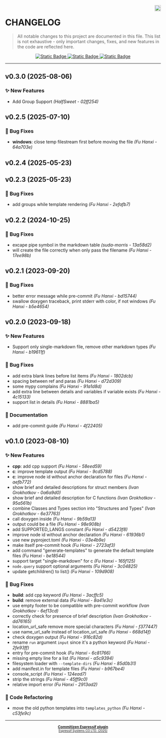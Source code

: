 <a href="https://www.espressif.com">
    <img src="https://www.espressif.com/sites/all/themes/espressif/logo-black.svg" align="right" height="20" />
</a>

# CHANGELOG

> All notable changes to this project are documented in this file.
> This list is not exhaustive - only important changes, fixes, and new features in the code are reflected here.

<div style="text-align: center;">
    <a href="https://keepachangelog.com/en/1.1.0/">
        <img alt="Static Badge" src="https://img.shields.io/badge/Keep%20a%20Changelog-v1.1.0-salmon?logo=keepachangelog&logoColor=black&labelColor=white&link=https%3A%2F%2Fkeepachangelog.com%2Fen%2F1.1.0%2F">
    </a>
    <a href="https://www.conventionalcommits.org/en/v1.0.0/">
        <img alt="Static Badge" src="https://img.shields.io/badge/Conventional%20Commits-v1.0.0-pink?logo=conventionalcommits&logoColor=black&labelColor=white&link=https%3A%2F%2Fwww.conventionalcommits.org%2Fen%2Fv1.0.0%2F">
    </a>
    <a href="https://semver.org/spec/v2.0.0.html">
        <img alt="Static Badge" src="https://img.shields.io/badge/Semantic%20Versioning-v2.0.0-grey?logo=semanticrelease&logoColor=black&labelColor=white&link=https%3A%2F%2Fsemver.org%2Fspec%2Fv2.0.0.html">
    </a>
</div>
<hr>

## v0.3.0 (2025-08-06)

### ✨ New Features

- Add Group Support *(HalfSweet - 02ff254)*


## v0.2.5 (2025-07-10)

### 🐛 Bug Fixes

- **windows**: close temp filestream first before moving the file *(Fu Hanxi - 64a703e)*


## v0.2.4 (2025-05-23)


## v0.2.3 (2025-05-23)

### 🐛 Bug Fixes

- add groups while template rendering *(Fu Hanxi - 2efafb7)*


## v0.2.2 (2024-10-25)

### 🐛 Bug Fixes

- excape pipe symbol in the markdown table *(suda-morris - 13a58d2)*
- will create the file correctly when only pass the filename *(Fu Hanxi - 17ee98b)*


## v0.2.1 (2023-09-20)

### 🐛 Bug Fixes

- better error message while pre-commit *(Fu Hanxi - bd15744)*
- swallow doxygen traceback, print stderr with color, if not windows *(Fu Hanxi - b5e4654)*


## v0.2.0 (2023-09-18)

### ✨ New Features

- Support only single-markdown file, remove other markdown types *(Fu Hanxi - b19611f)*

### 🐛 Bug Fixes

- add extra blank lines before list items *(Fu Hanxi - 1802dcb)*
- spacing between ref and paras *(Fu Hanxi - d72d309)*
- some mypy complains *(Fu Hanxi - 91a1d8d)*
- add extra line between details and variables if variable exists *(Fu Hanxi - 4c15133)*
- support list in details *(Fu Hanxi - 8881ba5)*

### 📖 Documentation

- add pre-commit guide *(Fu Hanxi - 4f22405)*


## v0.1.0 (2023-08-10)

### ✨ New Features

- **cpp**: add cpp support *(Fu Hanxi - 58eed59)*
- **c**: improve template output *(Fu Hanxi - 9cd5788)*
- **c**: improve node id without anchor declaration for files *(Fu Hanxi - aefb772)*
- show brief and detailed descriptions for struct members *(Ivan Grokhotkov - 0a6a9d0)*
- show brief and detailed description for C functions *(Ivan Grokhotkov - 95a561b)*
- combine Classes and Types section into "Structures and Types" *(Ivan Grokhotkov - 6e37763)*
- call doxygen inside *(Fu Hanxi - 9b59a13)*
- output could be a file *(Fu Hanxi - 98e908b)*
- add SUPPORTED_LANGS constant *(Fu Hanxi - d5423f8)*
- improve node id without anchor declaration *(Fu Hanxi - 61936b1)*
- use new pyproject.toml *(Fu Hanxi - 03e4b9e)*
- make itself pre-commit hook *(Fu Hanxi - 2723af3)*
- add command "generate-templates" to generate the default template files *(Fu Hanxi - be18544)*
- support target "single-markdown" for c *(Fu Hanxi - 165f125)*
- `node.query` support optional arguments *(Fu Hanxi - 3c04825)*
- update getchildren() to list() *(Fu Hanxi - 109d908)*

### 🐛 Bug Fixes

- **build**: add cpp keyword *(Fu Hanxi - 3acffc5)*
- **build**: remove external data *(Fu Hanxi - 8a41e3c)*
- use empty footer to be compatible with pre-commit workflow *(Ivan Grokhotkov - 6ef13cd)*
- correctly check for presence of brief description *(Ivan Grokhotkov - dd76165)*
- location_url_safe remove more special characters *(Fu Hanxi - f377447)*
- use name_url_safe instead of location_url_safe *(Fu Hanxi - 668d14f)*
- check doxygen output *(Fu Hanxi - 916c82d)*
- rename `run` argument `input` since it's a python keyword *(Fu Hanxi - 2fe93ff)*
- entry for pre-commit hook *(Fu Hanxi - 6c81766)*
- missing empty line for a list *(Fu Hanxi - a5c9394)*
- filesystem loader with `--template-dirs` *(Fu Hanxi - 85d0b31)*
- add manifest.in for template files *(Fu Hanxi - b967be4)*
- console_script *(Fu Hanxi - 124ead7)*
- strip the strings *(Fu Hanxi - 45ff9c0)*
- relative import error *(Fu Hanxi - 2913ad2)*

### 🔧 Code Refactoring

- move the old python templates into `templates_python` *(Fu Hanxi - c53fe9c)*

---

<div style="text-align: center;">
    <small>
        <b>
            <a href="https://www.github.com/espressif/cz-plugin-espressif">Commitizen Espressif plugin</a>
        </b>
    <br>
        <sup><a href="https://www.espressif.com">Espressif Systems CO LTD. (2025)</a><sup>
    </small>
</div>
